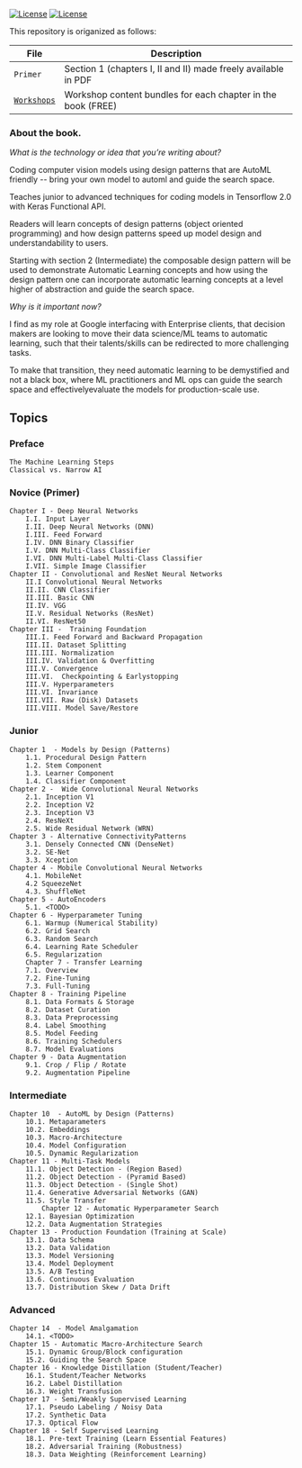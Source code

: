 [![License](https://img.shields.io/badge/License-Apache%202.0-blue.svg)](LICENSE)
[![License](https://i.creativecommons.org/l/by/4.0/80x15.png)](LICENSE)



This repository is origanized as follows:

|File       | Description|
|-----------|------------|
| `Primer` | Section 1 (chapters I, II and II) made freely available in PDF|
| [`Workshops`](workshops) |Workshop content bundles for each chapter in the book (FREE)|

### About the book.

*What is the technology or idea that you’re writing about?*

Coding computer vision models using design patterns that are AutoML friendly -- bring your own model to automl and guide the search space.

Teaches junior to advanced techniques for coding models in Tensorflow 2.0 with Keras Functional API.

Readers will learn concepts of design patterns (object oriented programming) and how design patterns speed up model design and understandability to users.

Starting with section 2 (Intermediate) the composable design pattern will be used to demonstrate Automatic Learning concepts and how using the design pattern one can incorporate automatic learning concepts at a level higher of abstraction and guide the search space.

*Why is it important now?*

 I find as my role at Google interfacing with Enterprise clients, that decision makers are looking to move their data science/ML teams to automatic learning, such that their talents/skills can be redirected to more challenging tasks.

To make that transition, they need automatic learning to be demystified and not a black box, where ML practitioners and ML ops can guide the search space and effectivelyevaluate the models for production-scale use.


## Topics

### Preface
	The Machine Learning Steps
	Classical vs. Narrow AI

### Novice (Primer)
	Chapter I - Deep Neural Networks
		I.I. Input Layer
		I.II. Deep Neural Networks (DNN)
		I.III. Feed Forward
		I.IV. DNN Binary Classifier
		I.V. DNN Multi-Class Classifier
		I.VI. DNN Multi-Label Multi-Class Classifier
		I.VII. Simple Image Classifier
	Chapter II - Convolutional and ResNet Neural Networks
		II.I Convolutional Neural Networks
		II.II. CNN Classifier
		II.III. Basic CNN
		II.IV. VGG
		II.V. Residual Networks (ResNet)
		II.VI. ResNet50
	Chapter III -  Training Foundation
		III.I. Feed Forward and Backward Propagation
		III.II. Dataset Splitting
		III.III. Normalization
		III.IV. Validation & Overfitting
		III.V. Convergence
		III.VI.  Checkpointing & Earlystopping
		III.V. Hyperparameters
		III.VI. Invariance
		III.VII. Raw (Disk) Datasets
		III.VIII. Model Save/Restore

### Junior
	Chapter 1  - Models by Design (Patterns)
		1.1. Procedural Design Pattern
		1.2. Stem Component
		1.3. Learner Component
		1.4. Classifier Component
 	Chapter 2 -  Wide Convolutional Neural Networks
		2.1. Inception V1
 		2.2. Inception V2
		2.3. Inception V3
		2.4. ResNeXt
		2.5. Wide Residual Network (WRN)
	Chapter 3 - Alternative ConnectivityPatterns
		3.1. Densely Connected CNN (DenseNet)
 		3.2. SE-Net
		3.3. Xception
	Chapter 4 - Mobile Convolutional Neural Networks
		4.1. MobileNet
		4.2 SqueezeNet
		4.3. ShuffleNet
	Chapter 5 - AutoEncoders
		5.1. <TODO>
	Chapter 6 - Hyperparameter Tuning
		6.1. Warmup (Numerical Stability)
		6.2. Grid Search
		6.3. Random Search
		6.4. Learning Rate Scheduler
		6.5. Regularization
        Chapter 7 - Transfer Learning
		7.1. Overview
		7.2. Fine-Tuning
		7.3. Full-Tuning
	Chapter 8 - Training Pipeline
		8.1. Data Formats & Storage
 		8.2. Dataset Curation
		8.3. Data Preprocessing
		8.4. Label Smoothing
 		8.5. Model Feeding
		8.6. Training Schedulers
		8.7. Model Evaluations
	Chapter 9 - Data Augmentation
		9.1. Crop / Flip / Rotate
		9.2. Augmentation Pipeline


### Intermediate

	Chapter 10  - AutoML by Design (Patterns)
		10.1. Metaparameters
		10.2. Embeddings
		10.3. Macro-Architecture
		10.4. Model Configuration
		10.5. Dynamic Regularization
	Chapter 11 - Multi-Task Models
		11.1. Object Detection - (Region Based)
		11.2. Object Detection - (Pyramid Based)
		11.3. Object Detection - (Single Shot)
		11.4. Generative Adversarial Networks (GAN)
		11.5. Style Transfer
            Chapter 12 - Automatic Hyperparameter Search
		12.1. Bayesian Optimization
		12.2. Data Augmentation Strategies
	Chapter 13 - Production Foundation (Training at Scale)
		13.1. Data Schema
		13.2. Data Validation
		13.3. Model Versioning
		13.4. Model Deployment
		13.5. A/B Testing
		13.6. Continuous Evaluation
		13.7. Distribution Skew / Data Drift

### Advanced

	Chapter 14  - Model Amalgamation
		14.1. <TODO>
	Chapter 15 - Automatic Macro-Architecture Search
		15.1. Dynamic Group/Block configuration
		15.2. Guiding the Search Space
	Chapter 16 - Knowledge Distillation (Student/Teacher)
		16.1. Student/Teacher Networks
		16.2. Label Distillation
		16.3. Weight Transfusion
	Chapter 17 - Semi/Weakly Supervised Learning
		17.1. Pseudo Labeling / Noisy Data
		17.2. Synthetic Data
		17.3. Optical Flow
	Chapter 18 - Self Supervised Learning
		18.1. Pre-text Training (Learn Essential Features)
		18.2. Adversarial Training (Robustness)
		18.3. Data Weighting (Reinforcement Learning)

